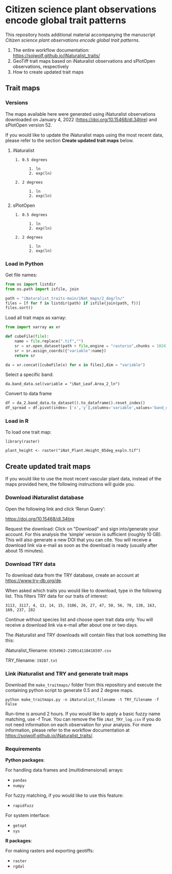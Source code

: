# Citizen science plant observations encode global trait patterns

This repository hosts additional material accompanying the manuscript *Citizen science plant observations encode global trait patterns*.

  1. The entire workflow documentation: https://sojwolf.github.io/iNaturalist_traits/
  2. GeoTiff trait maps based on iNaturalist observations and sPlotOpen observations, respectively
  3. How to create updated trait maps

## Trait maps

### Versions

The maps available here were generated using iNaturalist observations downloaded on January 4, 2022 (https://doi.org/10.15468/dl.34tjre) and sPlotOpen version 52.

If you would like to update the iNaturalist maps using the most recent data, please refer to the section **Create updated trait maps** below.

1. iNaturalist

        1. 0.5 degrees

              1. ln
              2. exp(ln)

        2. 2 degrees

              1. ln
              2. exp(ln)

2. sPlotOpen

        1. 0.5 degrees

              1. ln
              2. exp(ln)

        2. 2 degrees

              1. ln
              2. exp(ln)

### Load in Python

Get file names:

```python
from os import listdir
from os.path import isfile, join

path = "iNaturalist_traits-main/iNat_maps/2_deg/ln/"
files = [f for f in listdir(path) if isfile(join(path, f))]
files.sort()
```
Load all trait maps as xarray:
```python
from import xarray as xr

def cubeFile(file):
    name = file.replace(".tif","")
    sr = xr.open_dataset(path + file,engine = "rasterio",chunks = 1024).sel(band = 1)
    sr = sr.assign_coords({"variable":name})
    return sr

da = xr.concat([cubeFile(x) for x in files],dim = "variable")
```
Select a specific band:
```
da.band_data.sel(variable = "iNat_Leaf.Area_2_ln")
```
Convert to data frame

```python
df = da_2.band_data.to_dataset().to_dataframe().reset_index()
df_spread = df.pivot(index= ['x','y'],columns='variable',values='band_data').reset_index()
```


### Load in R

To load one trait map:

```
library(raster)

plant_height <- raster("iNat_Plant.Height_05deg_expln.tif")
```

## Create updated trait maps

If you would like to use the most recent vascular plant data, instead of the maps provided here, the following instructions will guide you.

### Download iNaturalist database

Open the following link and click ‘Rerun Query’:

https://doi.org/10.15468/dl.34tjre

Request the download: Click on "Download" and sign into/generate your account. For this analysis the ‘simple’ version is sufficient (roughly 10 GB). This will also generate a new DOI that you can cite. You will receive a download link via e-mail as soon as the download is ready (usually after about 15 minutes).

### Download TRY data

To download data from the TRY database, create an account at https://www.try-db.org/de.

When asked which traits you would like to download, type in the following list. This filters TRY data for our traits of interest:

```
3113, 3117, 4, 13, 14, 15, 3106, 26, 27, 47, 50, 56, 78, 138, 163, 169, 237, 282
```

Continue without species list and choose open trait data only. You will receive a download link via e-mail after about one or two days.

The iNaturalist and TRY downloads will contain files that look something like this:

iNaturalist_filename: ```0354963-210914110416597.csv```

TRY_filename: ```19287.txt```


### Link iNaturalist and TRY and generate trait maps

Download the ```make_traitmaps/``` folder from this repository and execute the containing python script to generate 0.5 and 2 degree maps.

```
python make_traitmaps.py -n iNaturalist_filename -t TRY_filename -f False
```

Run-time is around 2 hours. If you would like to apply a basic fuzzy name matching, use -f True.
You can remove the file ```iNat_TRY_log.csv``` if you do not need information on each observation for your analysis.
For more information, please refer to the workflow documentation at https://sojwolf.github.io/iNaturalist_traits/.

### Requirements

**Python packages**:

For handling data frames and (multidimensional) arrays:
  - ```pandas```
  - ```numpy```

For fuzzy matching, if you would like to use this feature:
  - ```rapidfuzz```

For system interface:
  - ```getopt```
  - ```sys```

**R packages**:

For making rasters and exporting geotiffs:
  - ```raster```
  - ```rgdal```
